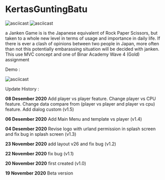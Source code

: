 # KertasGuntingBatu
![asciicast](https://img.shields.io/badge/Android-Studio-green)
![asciicast](https://img.shields.io/badge/Kotlin-Language-yellow)


a Janken Game is  is the Japanese equivalent of Rock Paper Scissors, but taken to a whole new level in terms of usage and importance in daily life. If there is ever a clash of opinions between two people in Japan, more often than not this potentially embarassing situation will be decided with janken. This use MVC concept and one of Binar Academy Wave 4 (Gold) assignment

Demo :


![asciicast](https://media.giphy.com/media/xZqamKL9CVqJwBKUCn/giphy.gif)

Update History :

**08 Desember 2020**
Add player vs player feature. Change player vs CPU feature. Change  data compare from  (player vs player and player vs cpu) feature. 
Add dialog custom (v1.5)

**06 Desember 2020**
 Add Main Menu and template vs player (v1.4)
 
**04 Desember 2020**
 Revise logo with urland permission in splash screen and fix bug in splash screen (v1.3)
 
**23 November 2020**
add layout v26 and fix bug (v1.2)

**22 November 2020**
fix bug (v1.1)

**20 November 2020**
first created (v1.0)

**19 November 2020**
Beta version
